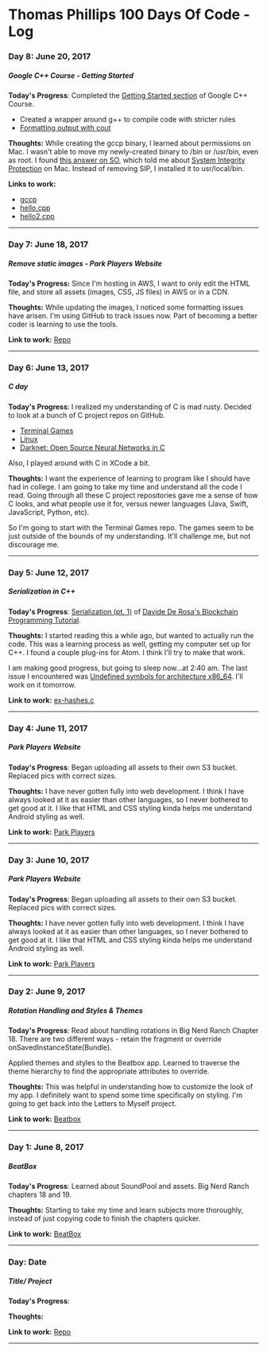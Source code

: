 # Thomas Phillips 100 Days Of Code - Log

### Day 8: June 20, 2017
##### Google C++ Course - Getting Started

**Today's Progress**: Completed the [Getting Started section](https://developers.google.com/edu/c++/getting-started) of Google C++ Course.
- Created a wrapper around g++ to compile code with stricter rules
- [Formatting output with cout](http://www.cplusplus.com/reference/ostream/ostream/)

**Thoughts:** While creating the gccp binary, I learned about permissions on Mac. I wasn't able to move my newly-created binary to /bin or /usr/bin, even as root. I found [this answer on SO](https://stackoverflow.com/questions/32659348/operation-not-permitted-when-on-root-el-capitan-rootless-disabled), which told me about [System Integrity Protection](https://apple.stackexchange.com/questions/193368/what-is-the-rootless-feature-in-el-capitan-really) on Mac. Instead of removing SIP, I installed it to usr/local/bin.

**Links to work:**
- [gccp](https://gist.github.com/thomasphillips3/b378f6b81e16f770f5608cdd839d835e)
- [hello.cpp](https://gist.github.com/thomasphillips3/5cd4d872e521645f829347fa9859749f)
- [hello2.cpp](https://gist.github.com/thomasphillips3/585c9c43bd5c63dcf54876a9d1362ef5)
**********

### Day 7: June 18, 2017
##### Remove static images - Park Players Website

**Today's Progress:** Since I'm hosting in AWS, I want to only edit the HTML file, and store all assets (images, CSS, JS files) in AWS or in a CDN.

**Thoughts:** While updating the images, I noticed some formatting issues have arisen. I'm using GitHub to track issues now. Part of becoming a better coder is learning to use the tools.

**Link to work:** [Repo](https://github.com/thomasphillips3/parkplayers/issues/1)
**********

### Day 6: June 13, 2017
##### C day

**Today's Progress**: I realized my understanding of C is mad rusty. Decided to look at a bunch of C project repos on GitHub.
* [Terminal Games](https://github.com/stillmotion/terminal-games)
* [Linux](https://github.com/torvalds/linux)
* [Darknet: Open Source Neural Networks in C](https://github.com/pjreddie/darknet÷)

Also, I played around with C in XCode a bit.

**Thoughts:** I want the experience of learning to program like I should have had in college. I am going to take my time and understand all the code I read. Going through all these C project repositories gave me a sense of how C looks, and what people use it for, versus newer languages (Java, Swift, JavaScript, Python, etc).

So I'm going to start with the Terminal Games repo. The games seem to be just outside of the bounds of my understanding. It'll challenge me, but not discourage me.
**********

### Day 5: June 12, 2017
##### Serialization in C++

**Today's Progress**: [Serialization (pt. 1)](http://davidederosa.com/basic-blockchain-programming/serialization-part-one/) of [Davide De Rosa's Blockchain Programming Tutorial](http://davidederosa.com/basic-blockchain-programming/).

**Thoughts:** I started reading this a while ago, but wanted to actually run the code. This was a learning process as well, getting my computer set up for C++. I found a couple plug-ins for Atom. I think I'll try to make that work.

I am making good progress, but going to sleep now...at 2:40 am. The last issue I encountered was [Undefined symbols for architecture x86_64](https://stackoverflow.com/questions/18751868/undefined-symbols-for-architecture-x86-64-compiling-problems). I'll work on it tomorrow.

**Link to work:** [ex-hashes.c](https://github.com/thomasphillips3/basic-blockchain-programming/blob/master/ex-hashes.c)
**********

### Day 4: June 11, 2017
##### Park Players Website

**Today's Progress**: Began uploading all assets to their own S3 bucket. Replaced pics with correct sizes.

**Thoughts:** I have never gotten fully into web development. I think I have always looked at it as easier than other languages, so I never bothered to get good at it. I like that HTML and CSS styling kinda helps me understand Android styling as well.

**Link to work:** [Park Players](https://github.com/thomasphillips3/parkplayers/commit/28b2dbe9293b293f83a18a02fecfdc524cd613d9)
**********

### Day 3: June 10, 2017
##### Park Players Website

**Today's Progress**: Began uploading all assets to their own S3 bucket. Replaced pics with correct sizes.

**Thoughts:** I have never gotten fully into web development. I think I have always looked at it as easier than other languages, so I never bothered to get good at it. I like that HTML and CSS styling kinda helps me understand Android styling as well.

**Link to work:** [Park Players](https://github.com/thomasphillips3/parkplayers/commit/28b2dbe9293b293f83a18a02fecfdc524cd613d9)
**********

### Day 2: June 9, 2017
##### Rotation Handling and Styles & Themes

**Today's Progress**: Read about handling rotations in Big Nerd Ranch Chapter 18. There are two different ways - retain the fragment or override onSavedInstanceState(Bundle).

Applied themes and styles to the Beatbox app. Learned to traverse the theme hierarchy to find the appropriate attributes to override.

**Thoughts:** This was helpful in understanding how to customize the look of my app. I definitely want to spend some time specifically on styling. I'm going to get back into the Letters to Myself project.

**Link to work:** [Beatbox](https://github.com/thomasphillips3/Beatbox/commit/87f61e0f327f6c3fd475d67ed673f825773f14ff)
**********

### Day 1: June 8, 2017
##### BeatBox

**Today's Progress**: Learned about SoundPool and assets. Big Nerd Ranch chapters 18 and 19.

**Thoughts:** Starting to take my time and learn subjects more thoroughly, instead of just copying code to finish the chapters quicker.

**Link to work:** [BeatBox](https://github.com/thomasphillips3/Beatbox)
**********



### Day: Date
##### Title/ Project

**Today's Progress**:

**Thoughts:**

**Link to work:** [Repo](#)
**********
